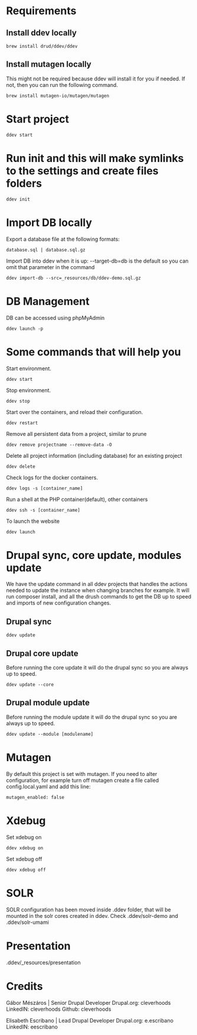 # Requirements
## Install ddev locally
```
brew install drud/ddev/ddev
```
## Install mutagen locally
This might not be required because ddev will install it for you if needed. If not, then you can run the following command.
```
brew install mutagen-io/mutagen/mutagen
```
# Start project
```
ddev start
```
# Run init and this will make symlinks to the settings and create files folders
```
ddev init
```
# Import DB locally
Export a database file at the following formats:
```
database.sql | database.sql.gz
```
Import DB into ddev when it is up:
--target-db=db is the default so you can omit that parameter in the command
```
ddev import-db --src=_resources/db/ddev-demo.sql.gz
```

# DB Management
DB can be accessed using phpMyAdmin
```
ddev launch -p
```
# Some commands that will help you

Start environment.
```
ddev start
```
Stop environment.
```
ddev stop
```
Start over the containers, and reload their configuration.
```
ddev restart
```
Remove all persistent data from a project, similar to prune
```
ddev remove projectname --remove-data -O
```
Delete all project information (including database) for an existing project
```
ddev delete
```
Check logs for the docker containers.
```
ddev logs -s [container_name]
```
Run a shell at the PHP container(default), other containers
```
ddev ssh -s [container_name]
```
To launch the website
```
ddev launch
```
# Drupal sync, core update, modules update
We have the update command in all ddev projects that handles the actions needed to update the instance when changing branches for example.
It will run composer install, and all the drush commands to get the DB up to speed and imports of new configuration changes.
## Drupal sync
```
ddev update
```
## Drupal core update
Before running the core update it will do the drupal sync so you are always up to speed.
```
ddev update --core
```
## Drupal module update
Before running the module update it will do the drupal sync so you are always up to speed.
```
ddev update --module [modulename]
```
# Mutagen
By default this project is set with mutagen. If you need to alter configuration, for example turn off mutagen create a file called config.local.yaml and add this line:
```
mutagen_enabled: false
```
# Xdebug
Set xdebug on
```
ddev xdebug on
```
Set xdebug off
```
ddev xdebug off
```
# SOLR
SOLR configuration has been moved inside .ddev folder, that will be mounted in the solr cores created in ddev.
Check .ddev/solr-demo and .ddev/solr-umami

# Presentation
.ddev/_resources/presentation

# Credits
Gábor Mészáros | Senior Drupal Developer
Drupal.org: cleverhoods
LinkedIN: cleverhoods
Github: cleverhoods

Elisabeth Escribano | Lead Drupal Developer
Drupal.org: e.escribano
LinkedIN: eescribano
